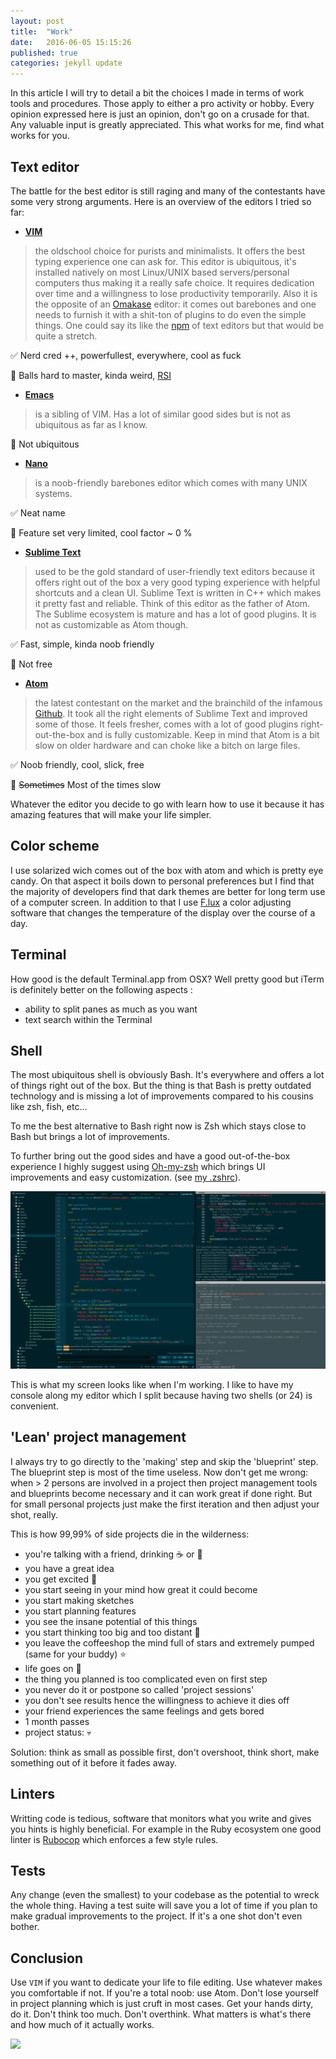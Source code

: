 ```yaml
---
layout: post
title:  "Work"
date:   2016-06-05 15:15:26
published: true
categories: jekyll update
---
```


In this article I will try to detail a bit the choices I made in terms of work tools and procedures. Those apply to either a pro activity or hobby. Every opinion expressed here is just an opinion, don't go on a crusade for that. Any valuable input is greatly appreciated. This what works for me, find what works for you.

## Text editor

The battle for the best editor is still raging and many of the contestants have some very strong arguments. Here is an overview of the editors I tried so far:

 - **[VIM](http://www.vim.org/)**

>the oldschool choice for purists and minimalists. It offers the best typing experience one can ask for. This editor is ubiquitous, it's installed natively on most Linux/UNIX based servers/personal computers thus making it a really safe choice. It requires dedication over time and a willingness to lose productivity temporarily. Also it is the opposite of an [Omakase](https://en.wikipedia.org/wiki/Omakase) editor: it comes out barebones and one needs to furnish it with a shit-ton of plugins to do even the simple things. One could say its like the [npm](https://www.npmjs.com/) of text editors but that would be quite a stretch.

:white_check_mark: Nerd cred ++, powerfullest, everywhere, cool as fuck

:no_entry_sign: Balls hard to master, kinda weird, [RSI](https://en.wikipedia.org/wiki/Repetitive_strain_injury)

- **[Emacs](https://www.gnu.org/software/emacs/)**

>is a sibling of VIM. Has a lot of similar good sides but is not as ubiquitous as far as I know.

:no_entry_sign: Not ubiquitous

- **[Nano](https://www.nano-editor.org/)**

>is a noob-friendly barebones editor which comes with many UNIX systems.

:white_check_mark: Neat name

:no_entry_sign: Feature set very limited, cool factor ~ 0 %

- **[Sublime Text](https://www.sublimetext.com/)**

>used to be the gold standard of user-friendly text editors because it offers right out of the box a very good typing experience with helpful shortcuts and a clean UI.
Sublime Text is written in C++ which makes it pretty fast and reliable. Think of this editor as the father of Atom. The Sublime ecosystem is mature and has a lot of good plugins. It is not as customizable as Atom though.

:white_check_mark: Fast, simple, kinda noob friendly

:no_entry_sign: Not free

- **[Atom](https://atom.io/)**

>the latest contestant on the market and the brainchild of the infamous [Github](https://github.com). It took all the right elements of Sublime Text and improved some of those. It feels fresher, comes with a lot of good plugins right-out-the-box and is fully customizable. Keep in mind that Atom is a bit slow on older hardware and can choke like a bitch on large files.

:white_check_mark: Noob friendly, cool, slick, free

:no_entry_sign: ~~Sometimes~~ Most of the times slow

Whatever the editor you decide to go with learn how to use it because it has amazing features that will make your life simpler.

## Color scheme

I use solarized wich comes out of the box with atom and which is pretty eye candy. On that aspect it boils down to personal preferences but I find that the majority of developers find that dark themes are better for long term use of a computer screen. In addition to that I use [F.lux](https://justgetflux.com) a color adjusting software that changes the temperature of the display over the course of a day.

## Terminal

How good is the default Terminal.app from OSX?
Well pretty good but iTerm is definitely better on the following aspects :

+ ability to split panes as much as you want
+ text search within the Terminal

## Shell

The most ubiquitous shell is obviously Bash. It's everywhere and offers a lot of things right out of the box.
But the thing is that Bash is pretty outdated technology and is missing a lot of improvements compared to his cousins like zsh, fish, etc...

To me the best alternative to Bash right now is Zsh which stays close to Bash but brings a lot of improvements.

To further bring out the good sides and have a good out-of-the-box experience I highly suggest using [Oh-my-zsh](https://github.com/robbyrussell/oh-my-zsh) which brings UI improvements and easy customization. (see [my .zshrc](https://github.com/pskl/dotfiles/blob/master/.zshrc)).

<img class='post-image' src="https://raw.githubusercontent.com/pskl/pskl.github.io/master/assets/screen-view.png">

This is what my screen looks like when I'm working. I like to have my console along my editor which I split because having two shells (or 24) is convenient.

## 'Lean' project management

I always try to go directly to the 'making' step and skip the 'blueprint' step. The blueprint step is most of the time useless. Now don't get me wrong: when > 2 persons are involved in a project then project management tools and blueprints become necessary and it can work great if done right. But for small personal projects just make the first iteration and then adjust your shot, really.

This is how 99,99% of side projects die in the wilderness:

* you're talking with a friend, drinking :coffee: or :beer:
* you have a great idea
* you get excited :tada:
* you start seeing in your mind how great it could become
* you start making sketches
* you start planning features
* you see the insane potential of this things
* you start thinking too big and too distant :telescope:
* you leave the coffeeshop the mind full of stars and extremely pumped (same for your buddy) :star:
* life goes on :walking:
* the thing you planned is too complicated even on first step
* you never do it or postpone so called 'project sessions'
* you don't see results hence the willingness to achieve it dies off
* your friend experiences the same feelings and gets bored
* 1 month passes
* project status: :skull:

Solution: think as small as possible first, don't overshoot, think short, make something out of it before it fades away.

## Linters

Writting code is tedious, software that monitors what you write and gives you hints is highly beneficial. For example in the Ruby ecosystem one good linter is [Rubocop](https://github.com/bbatsov/rubocop) which enforces a few style rules.

## Tests

Any change (even the smallest) to your codebase as the potential to wreck the whole thing. Having a test suite will save you a lot of time if you plan to make gradual improvements to the project. If it's a one shot don't even bother.


## Conclusion

Use `VIM` if you want to dedicate your life to file editing. Use whatever makes you comfortable if not. If you're a total noob: use Atom. Don't lose yourself in project planning which is just cruft in most cases. Get your hands dirty, do it. Don't think too much. Don't overthink. What matters is what's there and how much of it actually works.

<img class='post-image' src="http://pascal.cc/assets/gifs/cat_business.gif">
